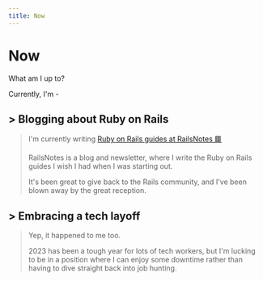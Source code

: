```yaml
---
title: Now
---
```


# Now

What am I up to?

Currently, I'm -

## > Blogging about Ruby on Rails

> I'm currently writing [Ruby on Rails guides at RailsNotes 🟥](https://railsnotes.xyz)
>
> RailsNotes is a blog and newsletter, where I write the Ruby on Rails guides I wish I had when I was starting out.
>
> It's been great to give back to the Rails community, and I've been blown away by the great reception.

## > Embracing a tech layoff

> Yep, it happened to me too.
>
> 2023 has been a tough year for lots of tech workers, but I'm lucking to be in a position where I can enjoy some downtime rather than having to dive straight back into job hunting.
